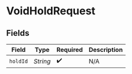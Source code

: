 # VoidHoldRequest


## Fields

| Field              | Type               | Required           | Description        |
| ------------------ | ------------------ | ------------------ | ------------------ |
| `holdId`           | *String*           | :heavy_check_mark: | N/A                |